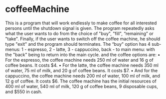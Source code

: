 # coffeeMachine
This is a program that will work endlessly to make coffee for all interested persons until the shutdown signal is given. The program repeatedly asks what the user wants to do from the choice of "buy", "fill", “remaining” or "take". Finally, if the user wants to switch off the coffee machine, he should type "exit" and the program should terminates. 
The “buy" option has 4 sub-menus:
1 - espresso, 2 - latte, 3 - cappuccino, back - to main menu: 
with the "back" being to return into the main cycle.
and the coffee options are:
•	For the espresso, the coffee machine needs 250 ml of water and 16 g of coffee beans. It costs $4.
•	For the latte, the coffee machine needs 350 ml of water, 75 ml of milk, and 20 g of coffee beans. It costs $7.
•	And for the cappuccino, the coffee machine needs 200 ml of water, 100 ml of milk, and 12 g of coffee. It costs $6.
The coffee machine has the initial resources of 400 ml of water, 540 ml of milk, 120 g of coffee beans, 9 disposable cups, and $550 in cash.
